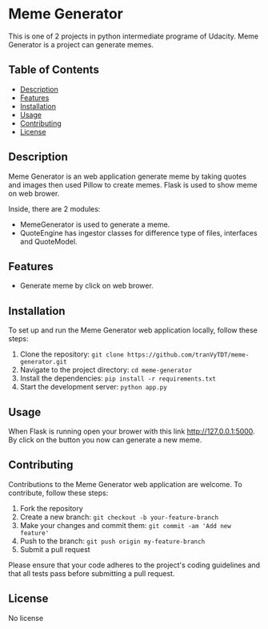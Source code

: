 # Meme Generator

This is one of 2 projects in python intermediate programe of Udacity. Meme Generator is a project can generate memes.

## Table of Contents

- [Description](#description)
- [Features](#features)
- [Installation](#installation)
- [Usage](#usage)
- [Contributing](#contributing)
- [License](#license)

## Description
Meme Generator is an web application generate meme by taking quotes and images then used Pillow to create memes. Flask is used to show meme on web brower.

Inside, there are 2 modules:
- MemeGenerator is used to generate a meme.
- QuoteEngine has ingestor classes for difference type of files, interfaces and QuoteModel.


## Features

- Generate meme by click on web brower.

## Installation

To set up and run the Meme Generator web application locally, follow these steps:

1. Clone the repository: `git clone https://github.com/tranVyTDT/meme-generator.git`
2. Navigate to the project directory: `cd meme-generator`
3. Install the dependencies: `pip install -r requirements.txt`
4. Start the development server: `python app.py`

## Usage

When Flask is running open your brower with this link http://127.0.0.1:5000. By click on the button you now can generate a new meme.

## Contributing

Contributions to the Meme Generator web application are welcome. To contribute, follow these steps:

1. Fork the repository
2. Create a new branch: `git checkout -b your-feature-branch`
3. Make your changes and commit them: `git commit -am 'Add new feature'`
4. Push to the branch: `git push origin my-feature-branch`
5. Submit a pull request

Please ensure that your code adheres to the project's coding guidelines and that all tests pass before submitting a pull request.

## License

No license